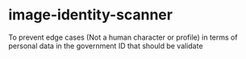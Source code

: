 # image-identity-scanner
To prevent edge cases (Not a human character or profile) in terms of personal data in the government ID that should be validate
